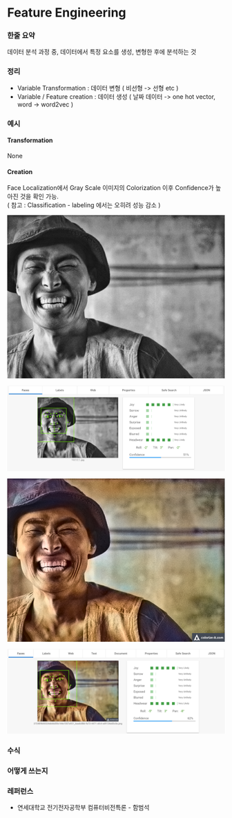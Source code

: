 # Feature Engineering

### 한줄 요약

데이터 분석 과정 중, 데이터에서 특정 요소를 생성, 변형한 후에 분석하는 것

### 정리

* Variable Transformation : 데이터 변형 \( 비선형 -&gt; 선형 etc \)
* Variable / Feature creation : 데이터 생성 \( 날짜 데이터 -&gt; one hot vector, word -&gt; word2vec \)

### 예시

#### Transformation

None

#### Creation

Face Localization에서 Gray Scale 이미지의 Colorization 이후 Confidence가 높아진 것을 확인 가능.  
\( 참고 : Classification - labeling 에서는 오히려 성능 감소 \)

![](/assets/grayscale_image.jpg)

![](/assets/gray_scale_localization.PNG)

![](/assets/colorization_image.png)

![](/assets/colorization_image_api.PNG)

### 수식

### 어떻게 쓰는지

### 레퍼런스

* 연세대학교 전기전자공학부 컴퓨터비전특론 - 함범석



